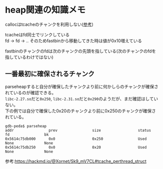 # heap関連の知識メモ

callocはtcacheのチャンクを利用しない([参考](https://github.com/kisqragi/pwn/tree/main/writeup/2021/hsctf/house_of_sice))  

tcacheはfd同士でリンクしている  
fd -> fd -> ..
そのためfastbinから移動してきた時は値が0x10増えている

fastbinのチャンクのfdは次のチャンクの先頭を指している(次のチャンクのfdを指しているわけではない)

## 一番最初に確保されるチャンク
parseheapすると自分が確保したチャンクより前に何かしらのチャンクが確保されているのが確認できる。  
`libc-2.27.so`だと`0x250`, `libc-2.31.so`だと`0x290`のようだが、まだ確認はしていない。  
下の例では自分で確保した0x20のチャンクより前に0x250のチャンクが確保されている。  
```
gdb-peda$ parseheap
addr                prev                size                 status              fd                bk                
0x5614c75db000      0x0                 0x250                Used                None              None
0x5614c75db250      0x0                 0x20                 Used                None              None
```
参考:https://hackmd.io/@Xornet/Sk9_mV7CL#tcache_perthread_struct